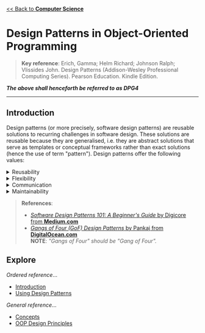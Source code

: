 [<< Back to **Computer Science**](https://pranigopu.github.io/computer-science)

# Design Patterns in Object-Oriented Programming

> **Key reference**: Erich, Gamma; Helm Richard; Johnson Ralph; Vlissides John. Design Patterns (Addison-Wesley Professional Computing Series). Pearson Education. Kindle Edition.

**_The above shall henceforth be referred to as DPG4_**

---

## Introduction
Design patterns (or more precisely, software design patterns) are reusable solutions to recurring challenges in software design. These solutions are reusable because they are generalised, i.e. they are abstract solutions that serve as templates or conceptual frameworks rather than exact solutions (hence the use of term "pattern"). Design patterns offer the following values:

<details><summary>Reusability</summary>Design patterns are reusable solutions to common problems, reducing the need to rediscover solutions/solution components and promoting code reuse.</details>

<details><summary>Flexibility</summary>Being generalised, design patterns are adaptable and can be tailored to specific requirements.</details>

<details><summary>Communication</summary>Design patterns establish a shared language among developers, improving communication and collaboration.</details>

<details><summary>Maintainability</summary>Design patterns conceptually integrate and help organise various parts of a solution, which can lead to code that is easier to understand, modify and extend over time, thus making it more maintainable.</details>

> **References**:
>
> - [_Software Design Patterns 101: A Beginner's Guide_ by Digicore from **Medium.com**](https://medium.com/@digicore/software-design-patterns-101-a-beginners-guide-c6860ef8bb63)
> - [_Gangs of Four (GoF) Design Patterns_ by Pankaj from **DigitalOcean.com**](https://www.digitalocean.com/community/tutorials/gangs-of-four-gof-design-patterns) <br> **NOTE**: _"Gangs of Four" should be "Gang of Four"._

## Explore
_Ordered reference_...

- [Introduction](https://pranigopu.github.io/computer-science/design-patterns-in-oop/intro.html)
- [Using Design Patterns](https://pranigopu.github.io/computer-science/design-patterns-in-oop/using-design-patterns.html)

_General reference_...

- [Concepts](https://pranigopu.github.io/computer-science/design-patterns-in-oop/concepts.html)
- [OOP Design Principles](https://pranigopu.github.io/computer-science/design-patterns-in-oop/oop-design-principles.html)